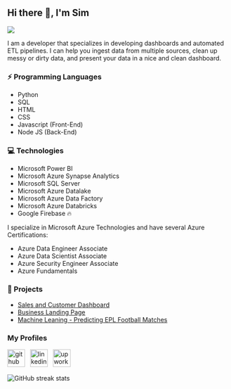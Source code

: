 ## Hi there 👋, I'm Sim
![](https://arturssmirnovs.github.io/github-profile-readme-generator/images/banner.png)

I am a developer that specializes in developing dashboards and automated ETL pipelines. 
I can help you ingest data from multiple sources, clean up messy or dirty data, and present your data in a nice and clean dashboard.


### ⚡ Programming Languages
- Python
- SQL
- HTML
- CSS
- Javascript (Front-End)
- Node JS (Back-End)

### 💻 Technologies
- Microsoft Power BI
- Microsoft Azure Synapse Analytics
- Microsoft SQL Server
- Microsoft Azure Datalake
- Microsoft Azure Data Factory
- Microsoft Azure Databricks
- Google Firebase 🔥  


I specialize in Microsoft Azure Technologies and have several Azure Certifications:
- Azure Data Engineer Associate
- Azure Data Scientist Associate
- Azure Security Engineer Associate
- Azure Fundamentals 

### 💼 Projects
- [Sales and Customer Dashboard](https://bit.ly/3KdvaPE)
- [Business Landing Page](https://yxuan1996.github.io/Vitapac-Website/)
- [Machine Leaning - Predicting EPL Football Matches](https://github.com/yxuan1996/predicting_epl_matches)

### My Profiles
[<img src='https://cdn.jsdelivr.net/npm/simple-icons@3.0.1/icons/github.svg' alt='github' height='40'>](https://github.com/yxuan1996) &nbsp; [<img src='https://cdn.jsdelivr.net/npm/simple-icons@3.0.1/icons/linkedin.svg' alt='linkedin' height='40'>](https://www.linkedin.com/in/yi-xuan-sim-9ab035109/) &nbsp;  [<img src='https://cdn.jsdelivr.net/npm/simple-icons@3.0.1/icons/upwork.svg' alt='upwork' height='40'>](https://www.upwork.com/freelancers/~01484ede515815e8e6)  

![GitHub streak stats](https://github-readme-streak-stats.herokuapp.com/?user=yxuan1996)  


<!---
yxuan1996/yxuan1996 is a ✨ special ✨ repository because its `README.md` (this file) appears on your GitHub profile.
You can click the Preview link to take a look at your changes.
--->

